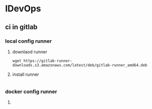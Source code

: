 IDevOps
===

## ci in gitlab

### local config runner

1. downlaod runner

   ```
   wget https://gitlab-runner-downloads.s3.amazonaws.com/latest/deb/gitlab-runner_amd64.deb
   ```

2. install runner

   ```
   
   ```

### docker config runner

1. 

